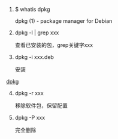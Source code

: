 1.	$ whatis dpkg

	dpkg (1)             - package manager for Debian

2.	dpkg -l | grep xxx

	查看已安装的包，grep关键字xxx

3.	dpkg -i xxx.deb

	安装

[dpkg](http://unix.stackexchange.com/questions/195794/how-to-uninstall-a-deb-installed-with-dpkg)

4.	dpkg -r xxx

	移除软件包，保留配置

5.	dpkg -P xxx

	完全删除


